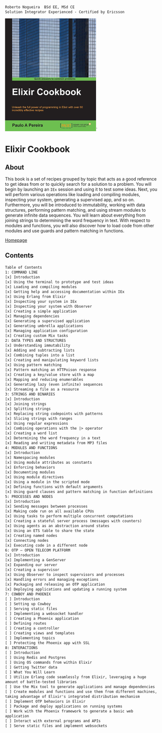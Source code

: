 ```
Roberto Nogueira  BSd EE, MSd CE
Solution Integrator Experienced - Certified by Ericsson
```

![ebook cover](images/elixir-cookbook.png)`

# Elixir Cookbook

## About

This book is a set of recipes grouped by topic that acts as a good reference to get ideas from or to quickly search for a solution to a problem. You will begin by launching an `IEx` session and using it to test some ideas. Next, you will perform various operations like loading and compiling modules, inspecting your system, generating a supervised app, and so on. Furthermore, you will be introduced to immutability, working with data structures, performing pattern matching, and using stream modules to generate infinite data sequences. You will learn about everything from joining strings to determining the word frequency in text. With respect to modules and functions, you will also discover how to load code from other modules and use guards and pattern matching in functions.

[Homepage](https://www.packtpub.com/application-development/elixir-cookbook)

## Contents

```
Table of Contents
1: COMMAND LINE
[x] Introduction
[x] Using the terminal to prototype and test ideas
[x] Loading and compiling modules
[x] Getting help and accessing documentation within IEx
[x] Using Erlang from Elixir
[x] Inspecting your system in IEx
[x] Inspecting your system with Observer
[x] Creating a simple application
[x] Managing dependencies
[x] Generating a supervised application
[x] Generating umbrella applications
[x] Managing application configuration
[x] Creating custom Mix tasks
2: DATA TYPES AND STRUCTURES
[x] Understanding immutability
[x] Adding and subtracting lists
[x] Combining tuples into a list
[x] Creating and manipulating keyword lists
[x] Using pattern matching
[x] Pattern matching an HTTPoison response
[x] Creating a key/value store with a map
[x] Mapping and reducing enumerables
[x] Generating lazy (even infinite) sequences
[x] Streaming a file as a resource
3: STRINGS AND BINARIES
[x] Introduction
[x] Joining strings
[x] Splitting strings
[x] Replacing string codepoints with patterns
[x] Slicing strings with ranges
[x] Using regular expressions
[x] Combining operations with the |> operator
[x] Creating a word list
[x] Determining the word frequency in a text
[x] Reading and writing metadata from MP3 files
4: MODULES AND FUNCTIONS
[x] Introduction
[x] Namespacing modules
[x] Using module attributes as constants
[x] Enforcing behaviors
[x] Documenting modules
[x] Using module directives
[x] Using a module in the scripted mode
[x] Defining functions with default arguments
[x] Using guard clauses and pattern matching in function definitions
5: PROCESSES AND NODES
[x] Introduction
[x] Sending messages between processes
[x] Making code run on all available CPUs
[x] Using tasks to perform multiple concurrent computations
[x] Creating a stateful server process (messages with counters)
[x] Using agents as an abstraction around states
[x] Using an ETS table to share the state
[x] Creating named nodes
[x] Connecting nodes
[x] Executing code in a different node
6: OTP – OPEN TELECOM PLATFORM
[x] Introduction
[x] Implementing a GenServer
[x] Expanding our server
[x] Creating a supervisor
[x] Using Observer to inspect supervisors and processes
[x] Handling errors and managing exceptions
[x] Packaging and releasing an OTP application
[x] Deploying applications and updating a running system
7: COWBOY AND PHOENIX
[ ] Introduction
[ ] Setting up Cowboy
[ ] Serving static files
[ ] Implementing a websocket handler
[ ] Creating a Phoenix application
[ ] Defining routes
[ ] Creating a controller
[ ] Creating views and templates
[ ] Implementing topics
[ ] Protecting the Phoenix app with SSL
8: INTERACTIONS
[ ] Introduction
[ ] Using Redis and Postgres
[ ] Using OS commands from within Elixir
[ ] Getting Twitter data
[ ] What You Will Learn
[ ] Utilize Erlang code seamlessly from Elixir, leveraging a huge amount of battle-tested libraries
[ ] Use the Mix tool to generate applications and manage dependencies
[ ] Create modules and functions and use them from different machines, taking advantage of Elixir's integrated distribution mechanism
[ ] Implement OTP behaviors in Elixir
[ ] Package and deploy applications on running systems
[ ] Work with the Phoenix framework to generate a basic web application
[ ] Interact with external programs and APIs
[ ] Serve static files and implement websockets
```
